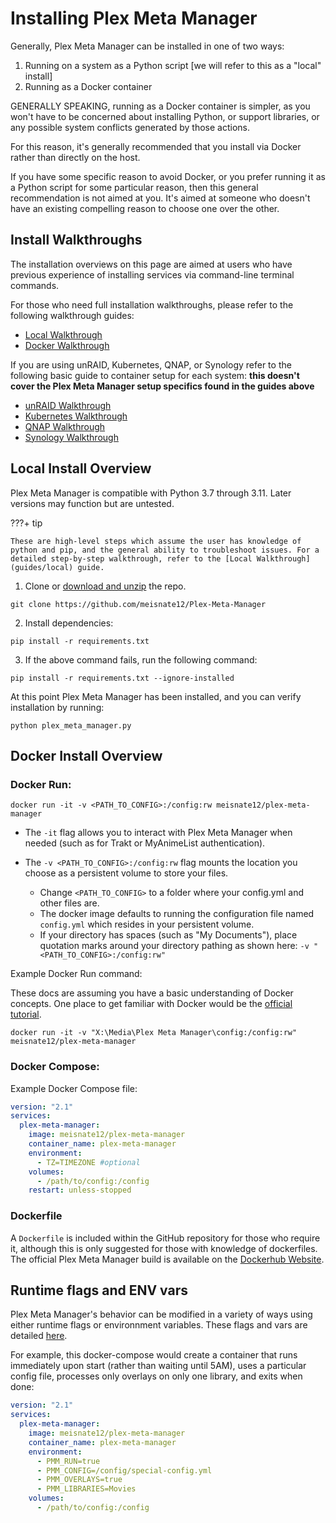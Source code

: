 # Installing Plex Meta Manager

Generally, Plex Meta Manager can be installed in one of two ways:

1. Running on a system as a Python script [we will refer to this as a "local" install]
2. Running as a Docker container

GENERALLY SPEAKING, running as a Docker container is simpler, as you won't have to be concerned about installing Python, or support libraries, or any possible system conflicts generated by those actions.

For this reason, it's generally recommended that you install via Docker rather than directly on the host.

If you have some specific reason to avoid Docker, or you prefer running it as a Python script for some particular reason, then this general recommendation is not aimed at you.  It's aimed at someone who doesn't have an existing compelling reason to choose one over the other.

## Install Walkthroughs

The installation overviews on this page are aimed at users who have previous experience of installing services via command-line terminal commands.

For those who need full installation walkthroughs, please refer to the following walkthrough guides:

  * [Local Walkthrough](guides/local)
  * [Docker Walkthrough](guides/docker)

If you are using unRAID, Kubernetes, QNAP, or Synology refer to the following basic guide to container setup for each system:
**this doesn't cover the Plex Meta Manager setup specifics found in the guides above**

  * [unRAID Walkthrough](guides/unraid)
  * [Kubernetes Walkthrough](guides/kubernetes)
  * [QNAP Walkthrough](guides/qnap)
  * [Synology Walkthrough](guides/synology)

## Local Install Overview

Plex Meta Manager is compatible with Python 3.7 through 3.11. Later versions may function but are untested.

???+ tip 
  
    These are high-level steps which assume the user has knowledge of python and pip, and the general ability to troubleshoot issues. For a detailed step-by-step walkthrough, refer to the [Local Walkthrough](guides/local) guide.

1. Clone or [download and unzip](https://github.com/meisnate12/Plex-Meta-Manager/archive/refs/heads/master.zip) the repo.

```shell
git clone https://github.com/meisnate12/Plex-Meta-Manager
```
2. Install dependencies:

```shell
pip install -r requirements.txt
```

3. If the above command fails, run the following command:

```shell
pip install -r requirements.txt --ignore-installed
```

At this point Plex Meta Manager has been installed, and you can verify installation by running:

```shell
python plex_meta_manager.py
```

## Docker Install Overview

### Docker Run:

```shell
docker run -it -v <PATH_TO_CONFIG>:/config:rw meisnate12/plex-meta-manager
```

* The `-it` flag allows you to interact with Plex Meta Manager when needed (such as for Trakt or MyAnimeList authentication).

* The `-v <PATH_TO_CONFIG>:/config:rw` flag mounts the location you choose as a persistent volume to store your files.
    - Change `<PATH_TO_CONFIG>` to a folder where your config.yml and other files are.
    - The docker image defaults to running the configuration file named `config.yml` which resides in your persistent volume.
    - If your directory has spaces (such as "My Documents"), place quotation marks around your directory pathing as shown here: `-v "<PATH_TO_CONFIG>:/config:rw"`


Example Docker Run command:

These docs are assuming you have a basic understanding of Docker concepts.  One place to get familiar with Docker would be the [official tutorial](https://www.docker.com/101-tutorial/).

```shell
docker run -it -v "X:\Media\Plex Meta Manager\config:/config:rw" meisnate12/plex-meta-manager
```

### Docker Compose:

Example Docker Compose file:
```yaml
version: "2.1"
services:
  plex-meta-manager:
    image: meisnate12/plex-meta-manager
    container_name: plex-meta-manager
    environment:
      - TZ=TIMEZONE #optional
    volumes:
      - /path/to/config:/config
    restart: unless-stopped
```

### Dockerfile

A `Dockerfile` is included within the GitHub repository for those who require it, although this is only suggested for those with knowledge of dockerfiles. The official Plex Meta Manager build is available on the [Dockerhub Website](https://hub.docker.com/r/meisnate12/plex-meta-manager).

## Runtime flags and ENV vars

Plex Meta Manager's behavior can be modified in a variety of ways using either runtime flags or environnment variables.  These flags and vars are detailed [here](environmental).

For example, this docker-compose would create a container that runs immediately upon start (rather than waiting until 5AM), uses a particular config file, processes only overlays on only one library, and exits when done:
```yaml
version: "2.1"
services:
  plex-meta-manager:
    image: meisnate12/plex-meta-manager
    container_name: plex-meta-manager
    environment:
      - PMM_RUN=true
      - PMM_CONFIG=/config/special-config.yml
      - PMM_OVERLAYS=true
      - PMM_LIBRARIES=Movies
    volumes:
      - /path/to/config:/config
```
